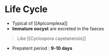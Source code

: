 # Life Cycle
- Typical of [[Apicomplexa]]
- **Immature oocyst** are excreted in the faeces
> Like [[Cyclospora cayetanensis]]
- Prepatent period : **9-10 days**